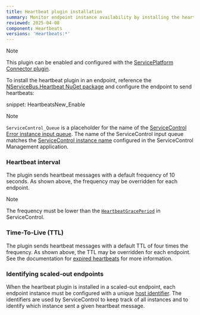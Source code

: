 ```yaml
---
title: Heartbeat plugin installation
summary: Monitor endpoint instance availability by installing the heartbeat plugin
reviewed: 2025-04-08
component: Heartbeats
versions: 'Heartbeats:*'
---
```


> [!NOTE]
> This plugin can be enabled and configured with the [ServicePlatform Connector plugin](/platform/connecting.md).

To install the heartbeat plugin in an endpoint, reference the [NServiceBus.Heartbeat NuGet package](https://www.nuget.org/packages/NServiceBus.Heartbeat/) and configure the endpoint to send heartbeats:

snippet: HeartbeatsNew_Enable

> [!NOTE]
> `ServiceControl_Queue` is a placeholder for the name of the [ServiceControl Error instance input queue](/servicecontrol/queues.md#error-instance-input-queue). The name of the ServiceControl input queue matches the [ServiceControl instance name](/servicecontrol/servicecontrol-instances/configuration.md#host-settings-servicecontrolinstancename) configured in the ServiceControl Management application.

### Heartbeat interval

The plugin sends heartbeat messages with a default frequency of 10 seconds. As shown above, the frequency may be overridden for each endpoint.

> [!NOTE]
> The frequency must be lower than the [`HeartbeatGracePeriod`](/servicecontrol/servicecontrol-instances/configuration.md#plugin-specific-servicecontrolheartbeatgraceperiod) in ServiceControl.

### Time-To-Live (TTL)

The plugin sends heartbeat messages with a default TTL of four times the frequency. As shown above, the TTL may be overridden for each endpoint. See the documentation for [expired heartbeats](expired-heartbeats.md) for more information.

### Identifying scaled-out endpoints

When the heartbeat plugin is installed in a scaled-out endpoint, each endpoint instance must be configured with a unique [host identifier](/nservicebus/hosting/override-hostid.md). The identifiers are used by ServiceControl to keep track of all instances and to identify which instance sent a given heartbeat message.
